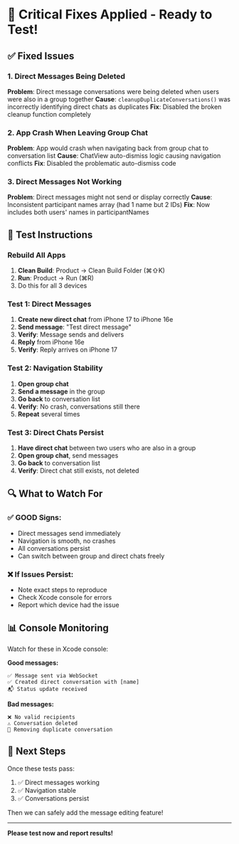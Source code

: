 # 🚨 Critical Fixes Applied - Ready to Test!

## ✅ Fixed Issues

### 1. Direct Messages Being Deleted
**Problem**: Direct message conversations were being deleted when users were also in a group together
**Cause**: `cleanupDuplicateConversations()` was incorrectly identifying direct chats as duplicates
**Fix**: Disabled the broken cleanup function completely

### 2. App Crash When Leaving Group Chat
**Problem**: App would crash when navigating back from group chat to conversation list
**Cause**: ChatView auto-dismiss logic causing navigation conflicts
**Fix**: Disabled the problematic auto-dismiss code

### 3. Direct Messages Not Working
**Problem**: Direct messages might not send or display correctly
**Cause**: Inconsistent participant names array (had 1 name but 2 IDs)
**Fix**: Now includes both users' names in participantNames

## 🧪 Test Instructions

### Rebuild All Apps
1. **Clean Build**: Product → Clean Build Folder (⌘⇧K)
2. **Run**: Product → Run (⌘R)
3. Do this for all 3 devices

### Test 1: Direct Messages
1. **Create new direct chat** from iPhone 17 to iPhone 16e
2. **Send message**: "Test direct message"
3. **Verify**: Message sends and delivers
4. **Reply** from iPhone 16e
5. **Verify**: Reply arrives on iPhone 17

### Test 2: Navigation Stability
1. **Open group chat**
2. **Send a message** in the group
3. **Go back** to conversation list
4. **Verify**: No crash, conversations still there
5. **Repeat** several times

### Test 3: Direct Chats Persist
1. **Have direct chat** between two users who are also in a group
2. **Open group chat**, send messages
3. **Go back** to conversation list
4. **Verify**: Direct chat still exists, not deleted

## 🔍 What to Watch For

### ✅ GOOD Signs:
- Direct messages send immediately
- Navigation is smooth, no crashes
- All conversations persist
- Can switch between group and direct chats freely

### ❌ If Issues Persist:
- Note exact steps to reproduce
- Check Xcode console for errors
- Report which device had the issue

## 📊 Console Monitoring

Watch for these in Xcode console:

**Good messages:**
```
✅ Message sent via WebSocket
✅ Created direct conversation with [name]
📬 Status update received
```

**Bad messages:**
```
❌ No valid recipients
⚠️ Conversation deleted
🧹 Removing duplicate conversation
```

## 🚀 Next Steps

Once these tests pass:
1. ✅ Direct messages working
2. ✅ Navigation stable
3. ✅ Conversations persist

Then we can safely add the message editing feature!

---

**Please test now and report results!**
